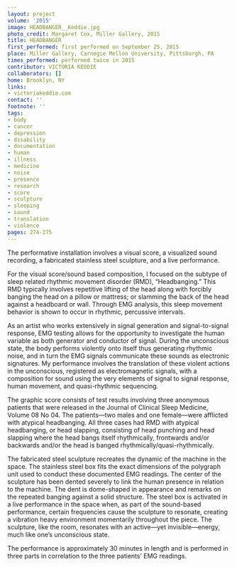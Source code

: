 ```yaml
---
layout: project
volume: '2015'
image: HEADBANGER__Keddie.jpg
photo_credit: Margaret Cox, Miller Gallery, 2015
title: HEADBANGER
first_performed: first performed on September 25, 2015
place: Miller Gallery, Carnegie Mellon University, Pittsburgh, PA
times_performed: performed twice in 2015
contributor: VICTORIA KEDDIE
collaborators: []
home: Brooklyn, NY
links:
- victoriakeddie.com
contact: ''
footnote: ''
tags:
- body
- cancer
- depression
- disability
- documentation
- human
- illness
- medicine
- noise
- presence
- research
- score
- sculpture
- sleeping
- sound
- translation
- violence
pages: 274-275
---
```


The performative installation involves a visual score, a visualized sound recording, a fabricated stainless steel sculpture, and a live performance.

For the visual score/sound based composition, I focused on the subtype of sleep related rhythmic movement disorder (RMD), “Headbanging.” This RMD typically involves repetitive lifting of the head along with forcibly banging the head on a pillow or mattress; or slamming the back of the head against a headboard or wall. Through EMG analysis, this sleep movement behavior is shown to occur in rhythmic, percussive intervals.

As an artist who works extensively in signal generation and signal-to-signal response, EMG testing allows for the opportunity to investigate the human variable as both generator and conductor of signal. During the unconscious state, the body performs violently onto itself thus generating rhythmic noise, and in turn the EMG signals communicate these sounds as electronic signatures. My performance involves the translation of these violent actions in the unconscious, registered as electromagnetic signals, with a composition for sound using the very elements of signal to signal response, human movement, and quasi-rhythmic sequencing.

The graphic score consists of test results involving three anonymous patients that were released in the Journal of Clinical Sleep Medicine, Volume 08 No 04. The patients—two males and one female—were afflicted with atypical headbanging. All three cases had RMD with atypical headbanging, or head slapping, consisting of head punching and head slapping where the head bangs itself rhythmically, frontwards and/or backwards and/or the head is banged rhythmically/quasi-rhythmically.

The fabricated steel sculpture recreates the dynamic of the machine in the space. The stainless steel box fits the exact dimensions of the polygraph unit used to conduct these documented EMG readings. The center of the sculpture has been dented severely to link the human presence in relation to the machine. The dent is dome-shaped in appearance and remarks on the repeated banging against a solid structure. The steel box is activated in a live performance in the space when, as part of the sound-based performance, certain frequencies cause the sculpture to resonate, creating a vibration heavy environment momentarily throughout the piece. The sculpture, like the room, resonates with an active—yet invisible—energy, much like one’s unconscious state.

The performance is approximately 30 minutes in length and is performed in three parts in correlation to the three patients’ EMG readings.
